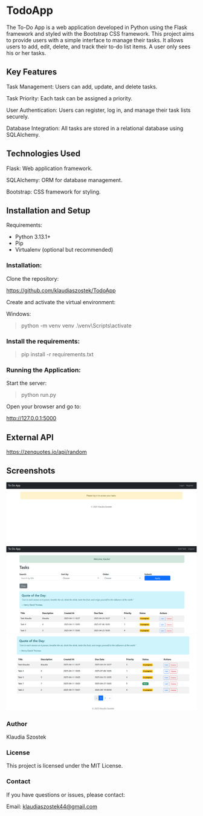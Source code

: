 # TodoApp

The To-Do App is a web application developed in Python using the Flask framework and styled with the Bootstrap CSS framework. This project aims to provide users with a simple interface to manage their tasks. It allows users to add, edit, delete, and track their to-do list items.
A user only sees his or her tasks.


## Key Features

Task Management: Users can add, update, and delete tasks.

Task Priority: Each task can be assigned a priority.

User Authentication: Users can register, log in, and manage their task lists securely.

Database Integration: All tasks are stored in a relational database using SQLAlchemy.


## Technologies Used

Flask: Web application framework.

SQLAlchemy: ORM for database management.

Bootstrap: CSS framework for styling.


## Installation and Setup

Requirements:

- Python 3.13.1+
- Pip
- Virtualenv (optional but recommended)


### Installation:

Clone the repository:

https://github.com/klaudiaszostek/TodoApp


Create and activate the virtual environment:

Windows:
> python -m venv venv
> .\venv\Scripts\activate


### Install the requirements:

> pip install -r requirements.txt


### Running the Application:

Start the server: 
> python run.py

Open your browser and go to:

http://127.0.0.1:5000


## External API

https://zenquotes.io/api/random


## Screenshots

![alt text](app/static/image-1.png)
![alt text](app/static/image-2.png)
![alt text](app/static/image-3.png)


### Author
Klaudia Szostek

### License
This project is licensed under the MIT License.

### Contact
If you have questions or issues, please contact:

Email: klaudiaszostek44@gmail.com

